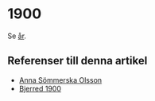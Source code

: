 # 1900

Se [år](år).

## Referenser till denna artikel

* [Anna Sömmerska Olsson](anna%20sömmerska%20olsson)
* [Bjerred 1900](readme)
